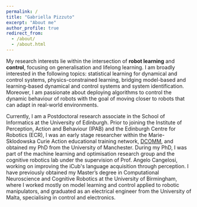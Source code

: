 ```yaml
---
permalink: /
title: "Gabriella Pizzuto"
excerpt: "About me"
author_profile: true
redirect_from: 
  - /about/
  - /about.html
---
```


My research interests lie within the intersection of **robot learning** and **control**, focusing on generalisation and lifelong learning. I am broadly interested in the following topics: statistical learning for dynamical and control systems, physics-constrained learning, bridging model-based and learning-based dynamical and control systems and system identification. Moreover, I am passionate about deploying algorithms to control the dynamic behaviour of robots with the goal of moving closer to robots that can adapt in real-world environments.

Currently, I am a Postdoctoral research associate in the School of Informatics at the University of Edinburgh. Prior to joining the Institute of Perception, Action and Behaviour (IPAB) and the Edinburgh Centre for Robotics (ECR), I was an early stage researcher within the Marie-Sklodowska Curie Action educational training network, [DCOMM](http://www.dcomm.eu/), and obtained my PhD from the University of Manchester. During my PhD, I was part of the machine learning and optimisation research group and the cognitive robotics lab under the supervision of Prof. Angelo Cangelosi, working on improving the iCub's language acquisition through perception.  I have previously obtained my Master’s degree in Computational Neuroscience and Cognitive Robotics at the University of Birmingham, where I worked mostly on model learning and control applied to robotic manipulators, and graduated as an electrical engineer from the University of Malta, specialising in control and electronics.

